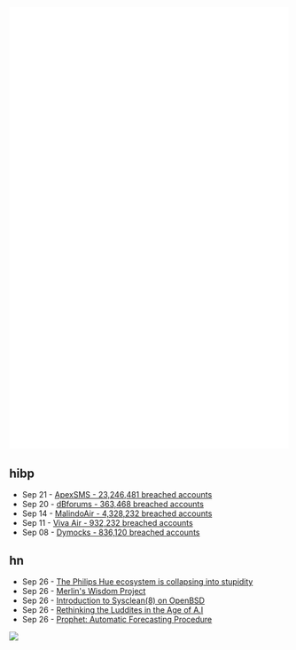 ![Metrics](https://raw.githubusercontent.com/phixion/phixion/master/metrics.svg)

## hibp

<!--
for https://github.com/phixion/phixion/blob/main/.github/workflows/feeds.yml
-->
<!--START_SECTION:haveibeenpwnd-->
- Sep 21 - [ApexSMS - 23,246,481 breached accounts](https://haveibeenpwned.com/PwnedWebsites#ApexSMS)
- Sep 20 - [dBforums - 363,468 breached accounts](https://haveibeenpwned.com/PwnedWebsites#dBforums)
- Sep 14 - [MalindoAir - 4,328,232 breached accounts](https://haveibeenpwned.com/PwnedWebsites#MalindoAir)
- Sep 11 - [Viva Air - 932,232 breached accounts](https://haveibeenpwned.com/PwnedWebsites#VivaAir)
- Sep 08 - [Dymocks - 836,120 breached accounts](https://haveibeenpwned.com/PwnedWebsites#Dymocks)
<!--END_SECTION:haveibeenpwnd-->

## hn

<!--
for https://github.com/phixion/phixion/blob/main/.github/workflows/feeds.yml
-->
<!--START_SECTION:hn-->
- Sep 26 - [The Philips Hue ecosystem is collapsing into stupidity](https://rachelbythebay.com/w/2023/09/26/hue/)
- Sep 26 - [Merlin's Wisdom Project](https://github.com/merlinmann/wisdom/blob/master/wisdom.md)
- Sep 26 - [Introduction to Sysclean(8) on OpenBSD](https://kapouay.eu.org/notes/sysclean-intro/)
- Sep 26 - [Rethinking the Luddites in the Age of A.I](https://www.newyorker.com/books/page-turner/rethinking-the-luddites-in-the-age-of-ai)
- Sep 26 - [Prophet: Automatic Forecasting Procedure](https://github.com/facebook/prophet)
<!--END_SECTION:hn-->

<!--
for https://yhype.me
-->
![](https://hit.yhype.me/github/profile?user_id=13013670)
